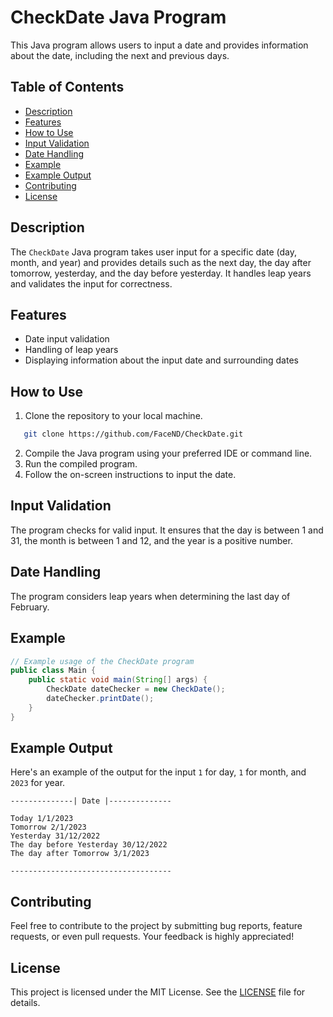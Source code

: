 # CheckDate Java Program
This Java program allows users to input a date and provides information about the date, including the next and previous days.

## Table of Contents
- [Description](#description)
- [Features](#features)
- [How to Use](#how-to-use)
- [Input Validation](#input-validation)
- [Date Handling](#date-handling)
- [Example](#example)
- [Example Output](#example-output)
- [Contributing](#contributing)
- [License](#license)

## Description
The `CheckDate` Java program takes user input for a specific date (day, month, and year) and provides details such as the next day, the day after tomorrow, yesterday, and the day before yesterday. It handles leap years and validates the input for correctness.

## Features
- Date input validation
- Handling of leap years
- Displaying information about the input date and surrounding dates

## How to Use
1. Clone the repository to your local machine.
```bash
   git clone https://github.com/FaceND/CheckDate.git
```
2. Compile the Java program using your preferred IDE or command line.
3. Run the compiled program.
4. Follow the on-screen instructions to input the date.

## Input Validation
The program checks for valid input. It ensures that the day is between 1 and 31, the month is between 1 and 12, and the year is a positive number.

## Date Handling
The program considers leap years when determining the last day of February.

## Example
```java
// Example usage of the CheckDate program
public class Main {
    public static void main(String[] args) {
        CheckDate dateChecker = new CheckDate();
        dateChecker.printDate();
    }
}
```

## Example Output
Here's an example of the output for the input `1` for day, `1` for month, and `2023` for year.
```
--------------| Date |--------------

Today 1/1/2023 
Tomorrow 2/1/2023 
Yesterday 31/12/2022 
The day before Yesterday 30/12/2022 
The day after Tomorrow 3/1/2023 

------------------------------------
```
## Contributing
Feel free to contribute to the project by submitting bug reports, feature requests, or even pull requests. Your feedback is highly appreciated!

## License
This project is licensed under the MIT License. See the [LICENSE](LICENSE) file for details.
